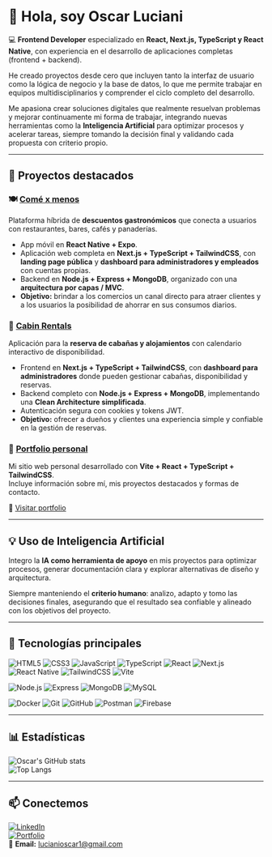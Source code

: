 # 👋 Hola, soy Oscar Luciani

💻 **Frontend Developer** especializado en **React, Next.js, TypeScript y React Native**, con experiencia en el desarrollo de aplicaciones completas (frontend + backend).  

He creado proyectos desde cero que incluyen tanto la interfaz de usuario como la lógica de negocio y la base de datos, lo que me permite trabajar en equipos multidisciplinarios y comprender el ciclo completo del desarrollo.  

Me apasiona crear soluciones digitales que realmente resuelvan problemas y mejorar continuamente mi forma de trabajar, integrando nuevas herramientas como la **Inteligencia Artificial** para optimizar procesos y acelerar tareas, siempre tomando la decisión final y validando cada propuesta con criterio propio.

---

## 📌 Proyectos destacados  

### 🍽️ [**Comé x menos**](https://github.com/OLuciani/come-x-menos-frontend-web)  
Plataforma híbrida de **descuentos gastronómicos** que conecta a usuarios con restaurantes, bares, cafés y panaderías.  
- App móvil en **React Native + Expo**.  
- Aplicación web completa en **Next.js + TypeScript + TailwindCSS**, con **landing page pública** y **dashboard para administradores y empleados** con cuentas propias.  
- Backend en **Node.js + Express + MongoDB**, organizado con una **arquitectura por capas / MVC**.  
- **Objetivo:** brindar a los comercios un canal directo para atraer clientes y a los usuarios la posibilidad de ahorrar en sus consumos diarios.  

### 🏡 [**Cabin Rentals**](https://github.com/OLuciani/cabin-rentals-frontend)  
Aplicación para la **reserva de cabañas y alojamientos** con calendario interactivo de disponibilidad.  
- Frontend en **Next.js + TypeScript + TailwindCSS**, con **dashboard para administradores** donde pueden gestionar cabañas, disponibilidad y reservas.  
- Backend completo con **Node.js + Express + MongoDB**, implementando una **Clean Architecture simplificada**.  
- Autenticación segura con cookies y tokens JWT.  
- **Objetivo:** ofrecer a dueños y clientes una experiencia simple y confiable en la gestión de reservas.  

### 💼 [**Portfolio personal**](https://github.com/OLuciani/portfolio-vite)  
Mi sitio web personal desarrollado con **Vite + React + TypeScript + TailwindCSS**.  
Incluye información sobre mí, mis proyectos destacados y formas de contacto.  

🔗 [Visitar portfolio](https://oscar-luciani.netlify.app)  

---

## 💡 Uso de Inteligencia Artificial
Integro la **IA como herramienta de apoyo** en mis proyectos para optimizar procesos, generar documentación clara y explorar alternativas de diseño y arquitectura.  

Siempre manteniendo el **criterio humano**: analizo, adapto y tomo las decisiones finales, asegurando que el resultado sea confiable y alineado con los objetivos del proyecto.

---

## 🔧 Tecnologías principales  

![HTML5](https://img.shields.io/badge/HTML5-E34F26?logo=html5&logoColor=white)
![CSS3](https://img.shields.io/badge/CSS3-1572B6?logo=css3&logoColor=white)
![JavaScript](https://img.shields.io/badge/JavaScript-F7DF1E?logo=javascript&logoColor=black)
![TypeScript](https://img.shields.io/badge/TypeScript-3178C6?logo=typescript&logoColor=white)
![React](https://img.shields.io/badge/React-20232A?logo=react&logoColor=61DAFB)
![Next.js](https://img.shields.io/badge/Next.js-000000?logo=nextdotjs&logoColor=white)
![React Native](https://img.shields.io/badge/React_Native-20232A?logo=react&logoColor=61DAFB)
![TailwindCSS](https://img.shields.io/badge/TailwindCSS-06B6D4?logo=tailwindcss&logoColor=white)
![Vite](https://img.shields.io/badge/Vite-646CFF?logo=vite&logoColor=white)

![Node.js](https://img.shields.io/badge/Node.js-43853D?logo=node-dot-js&logoColor=white)
![Express](https://img.shields.io/badge/Express-000000?logo=express&logoColor=white)
![MongoDB](https://img.shields.io/badge/MongoDB-4EA94B?logo=mongodb&logoColor=white)
![MySQL](https://img.shields.io/badge/MySQL-4479A1?logo=mysql&logoColor=white)

![Docker](https://img.shields.io/badge/Docker-2496ED?logo=docker&logoColor=white)
![Git](https://img.shields.io/badge/Git-F05032?logo=git&logoColor=white)
![GitHub](https://img.shields.io/badge/GitHub-181717?logo=github&logoColor=white)
![Postman](https://img.shields.io/badge/Postman-FF6C37?logo=postman&logoColor=white)
![Firebase](https://img.shields.io/badge/Firebase-FFCA28?logo=firebase&logoColor=black)

---

## 📊 Estadísticas  

![Oscar's GitHub stats](https://github-readme-stats.vercel.app/api?username=OLuciani&show_icons=true&theme=tokyonight)  
![Top Langs](https://github-readme-stats.vercel.app/api/top-langs/?username=OLuciani&layout=compact&theme=tokyonight) 

---

## 📫 Conectemos  

[![LinkedIn](https://img.shields.io/badge/LinkedIn-0077B5?logo=linkedin&logoColor=white)](https://linkedin.com/in/oscarluciani)  
[![Portfolio](https://img.shields.io/badge/Portfolio-000?logo=vercel&logoColor=white)](https://oscar-luciani.netlify.app)  
📧 **Email:** lucianioscar1@gmail.com
